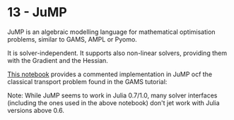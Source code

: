 # 13 - JuMP

JuMP is an algebraic modelling language for mathematical optimisation problems, similar to GAMS, AMPL or Pyomo.

It is solver-independent. It supports also non-linear solvers, providing them with the Gradient and the Hessian.

[This notebook](http://nbviewer.jupyter.org/github/sylvaticus/juliatutorial/blob/master/assets/JuMP.ipynb) provides a commented implementation in JuMP ocf the classical transport problem found in the GAMS tutorial:

Note: While JuMP seems to work in Julia 0.7/1.0, many solver interfaces \(including the ones used in the above notebook\) don't jet work with Julia versions above 0.6.

